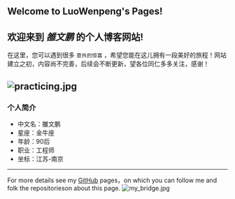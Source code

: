 ## Welcome to LuoWenpeng's Pages!

欢迎来到 ***雒文鹏*** 的个人博客网站!
---
在这里，您可以遇到很多 `意外的惊喜` ，希望您能在这儿拥有一段美好的旅程！网站建立之初，内容尚不完善，后续会不断更新，望各位同仁多多关注，感谢！

![practicing.jpg](../images/practicing.jpg)
---
### 个人简介
- 中文名：雒文鹏
- 星座：金牛座
- 年龄：90后
- 职业：工程师
- 坐标：江苏-南京

---
For more details see my [GitHub](https://guides.github.com/luowenpeng) pages，on which you can follow me and folk the repositorieson about this page.
![my_bridge.jpg](../images/my_bridge.jpg)
